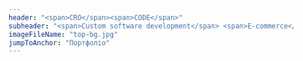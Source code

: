 ```yaml
---
header: "<span>CRO</span><span>CODE</span>"
subheader: "<span>Custom software development</span> <span>E-commerce</span> <span>Web development</span>"
imageFileName: "top-bg.jpg"
jumpToAnchor: "Портфоліо"
---
```

